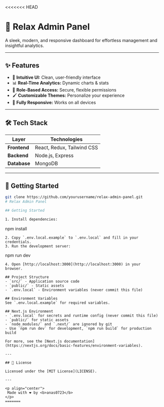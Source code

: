 <<<<<<< HEAD
# 🌿 Relax Admin Panel

A sleek, modern, and responsive dashboard for effortless management and insightful analytics.

---

## ✨ Features

- 🎨 **Intuitive UI:** Clean, user-friendly interface
- 📊 **Real-Time Analytics:** Dynamic charts & stats
- 🔐 **Role-Based Access:** Secure, flexible permissions
- 🖌️ **Customizable Themes:** Personalize your experience
- 📱 **Fully Responsive:** Works on all devices

---

## 🛠️ Tech Stack

| Layer      | Technologies                |
|------------|----------------------------|
| **Frontend** | React, Redux, Tailwind CSS |
| **Backend**  | Node.js, Express           |
| **Database** | MongoDB                    |

---

## 🚀 Getting Started

```bash
git clone https://github.com/yourusername/relax-admin-panel.git
# Relax Admin Panel

## Getting Started

1. Install dependencies:
   ```
   npm install
   ```
2. Copy `.env.local.example` to `.env.local` and fill in your credentials.
3. Run the development server:
   ```
   npm run dev
   ```
4. Open [http://localhost:3000](http://localhost:3000) in your browser.

## Project Structure
- `src/` - Application source code
- `public/` - Static assets
- `.env.local` - Environment variables (never commit this file)

## Environment Variables
See `.env.local.example` for required variables.

## Next.js Environment
- `.env.local` for secrets and runtime config (never commit this file)
- `public/` for static assets
- `node_modules/` and `.next/` are ignored by git
- Use `npm run dev` for development, `npm run build` for production build

For more, see the [Next.js documentation](https://nextjs.org/docs/basic-features/environment-variables).

---

## 📄 License

Licensed under the [MIT License](LICENSE).

---

<p align="center">
    Made with ❤️ by <b>anas0723</b>
</p>
=======